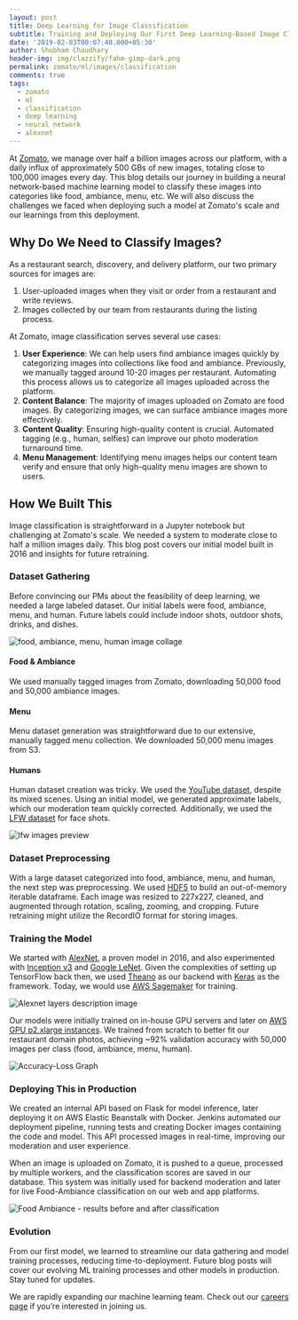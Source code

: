 ```yaml
---
layout: post
title: Deep Learning for Image Classification
subtitle: Training and Deploying Our First Deep Learning-Based Image Classifier
date: '2019-02-03T00:07:40.000+05:30'
author: Shubham Chaudhary
header-img: img/clazzify/fahm-gimp-dark.png
permalink: zomato/ml/images/classification
comments: true
tags:
  - zomato
  - ml
  - classification
  - deep learning
  - neural network
  - alexnet
---
```


At [Zomato][zomato-homepage], we manage over half a billion images across our platform, with a daily influx of approximately 500 GBs of new images, totaling close to 100,000 images every day. This blog details our journey in building a neural network-based machine learning model to classify these images into categories like food, ambiance, menu, etc. We will also discuss the challenges we faced when deploying such a model at Zomato's scale and our learnings from this deployment.

## Why Do We Need to Classify Images?

As a restaurant search, discovery, and delivery platform, our two primary sources for images are:

1. User-uploaded images when they visit or order from a restaurant and write reviews.
2. Images collected by our team from restaurants during the listing process.

At Zomato, image classification serves several use cases:

1. **User Experience**: We can help users find ambiance images quickly by categorizing images into collections like food and ambiance. Previously, we manually tagged around 10-20 images per restaurant. Automating this process allows us to categorize all images uploaded across the platform.
2. **Content Balance**: The majority of images uploaded on Zomato are food images. By categorizing images, we can surface ambiance images more effectively.
3. **Content Quality**: Ensuring high-quality content is crucial. Automated tagging (e.g., human, selfies) can improve our photo moderation turnaround time.
4. **Menu Management**: Identifying menu images helps our content team verify and ensure that only high-quality menu images are shown to users.

## How We Built This

Image classification is straightforward in a Jupyter notebook but challenging at Zomato's scale. We needed a system to moderate close to half a million images daily. This blog post covers our initial model built in 2016 and insights for future retraining.

### Dataset Gathering

Before convincing our PMs about the feasibility of deep learning, we needed a large labeled dataset. Our initial labels were food, ambiance, menu, and human. Future labels could include indoor shots, outdoor shots, drinks, and dishes.

![food, ambiance, menu, human image collage][fahm-collage]

#### Food & Ambiance

We used manually tagged images from Zomato, downloading 50,000 food and 50,000 ambiance images.

#### Menu

Menu dataset generation was straightforward due to our extensive, manually tagged menu collection. We downloaded 50,000 menu images from S3.

#### Humans

Human dataset creation was tricky. We used the [YouTube dataset][youtube-dataset], despite its mixed scenes. Using an initial model, we generated approximate labels, which our moderation team quickly corrected. Additionally, we used the [LFW dataset][lfw-dataset] for face shots.

![lfw images preview][lfw-images-preview]

### Dataset Preprocessing

With a large dataset categorized into food, ambiance, menu, and human, the next step was preprocessing. We used [HDF5][h5py-home] to build an out-of-memory iterable dataframe. Each image was resized to 227x227, cleaned, and augmented through rotation, scaling, zooming, and cropping. Future retraining might utilize the RecordIO format for storing images.

### Training the Model

We started with [AlexNet][alexnet-paper], a proven model in 2016, and also experimented with [Inception v3][inception-v3-paper] and [Google LeNet][goog-lenet-paper]. Given the complexities of setting up TensorFlow back then, we used [Theano][theano] as our backend with [Keras][keras] as the framework. Today, we would use [AWS Sagemaker][aws-sagemaker] for training.

![Alexnet layers description image][alexnet-layers-image]

Our models were initially trained on in-house GPU servers and later on [AWS GPU p2.xlarge instances][aws-gpu-instances]. We trained from scratch to better fit our restaurant domain photos, achieving ~92% validation accuracy with 50,000 images per class (food, ambiance, menu, human).

![Accuracy-Loss Graph][clazzify-accuracy-loss-graph]

### Deploying This in Production

We created an internal API based on Flask for model inference, later deploying it on AWS Elastic Beanstalk with Docker. Jenkins automated our deployment pipeline, running tests and creating Docker images containing the code and model. This API processed images in real-time, improving our moderation and user experience.

When an image is uploaded on Zomato, it is pushed to a queue, processed by multiple workers, and the classification scores are saved in our database. This system was initially used for backend moderation and later for live Food-Ambiance classification on our web and app platforms.

![Food Ambiance - results before and after classification][food-ambiance-web-gimp]

### Evolution

From our first model, we learned to streamline our data gathering and model training processes, reducing time-to-deployment. Future blog posts will cover our evolving ML training processes and other models in production. Stay tuned for updates.

We are rapidly expanding our machine learning team. Check out our [careers page][zomato-careers-page] if you’re interested in joining us.

[food-ambiance-web]: {{site.baseurl}}/img/clazzify/food-ambiance.png
[food-ambiance-web-gimp]: {{site.baseurl}}/img/clazzify/food-ambiance-in-product.png
[project-deep-announcement]: https://twitter.com/ylogx/status/844817269297311744
[confusing-youtube-human-image]: {{site.baseurl}}/img/clazzify/human_in_action_1.jpg
[lfw-images-preview]: {{site.baseurl}}/img/clazzify/lfw_six_face_panels.jpg
[youtube-dataset]: http://www.cs.ucf.edu/~liujg/YouTube_Action_dataset.html
[lfw-dataset]: http://vis-www.cs.umass.edu/lfw/
[zomato-homepage]: https://www.zomato.com
[h5py-home]: https://www.h5py.org/
[h5py-git]: https://github.com/h5py/h5py
[h5py-docs]: http://docs.h5py.org/en/stable/quick.html
[hdf]: https://en.wikipedia.org/wiki/Hierarchical_Data_Format
[luigi-home]: https://github.com/spotify/luigi
[alexnet-paper]: https://papers.nips.cc/paper/4824-imagenet-classification-with-deep-convolutional-neural-networks.pdf
[inception-v3-paper]: https://arxiv.org/pdf/1512.00567.pdf
[goog-lenet-paper]: https://www.cs.unc.edu/~wliu/papers/GoogLeNet.pdf
[alexnet-implementation]: https://github.com/Zomato/convnets-keras
[alexnet-layers-image]: {{site.baseurl}}/img/clazzify/alexnet-layers.png
[keras]: https://keras.io/
[theano]: https://github.com/Theano/Theano
[aws-gpu-instances]: https://aws.amazon.com/ec2/instance-types/#Accelerated_Computing
[aws-sagemaker]: https://aws.amazon.com/sagemaker/
[clazzify-accuracy-loss-graph]: {{site.baseurl}}/img/clazzify/accuracy-loss-graph.png
[zomato-careers-page]: https://www.zomato.com/careers
[fahm-collage]: {{site.baseurl}}/img/clazzify/fahm-collage.png
